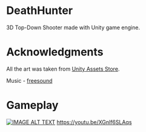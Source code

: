 # DeathHunter
3D Top-Down Shooter made with Unity game engine.

# Acknowledgments
All the art was taken from  [Unity Assets Store](https://assetstore.unity.com/).


Music -  [freesound](http://freesound.org/)

# Gameplay
[![IMAGE ALT TEXT](http://img.youtube.com/vi/XGnlf6SLAqs/0.jpg)](http://www.youtube.com/watch?v=XGnlf6SLAqs "DeathHunter")
https://youtu.be/XGnlf6SLAqs

